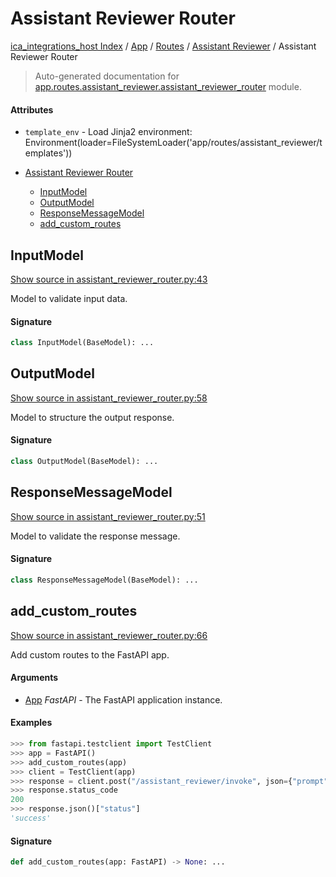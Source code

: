 # Assistant Reviewer Router

[ica_integrations_host Index](../../../README.md#ica_integrations_host-index) / [App](../../index.md#app) / [Routes](../index.md#routes) / [Assistant Reviewer](./index.md#assistant-reviewer) / Assistant Reviewer Router

> Auto-generated documentation for [app.routes.assistant_reviewer.assistant_reviewer_router](https://github.ibm.com/destiny/ica_integrations_host/blob/main/app/routes/assistant_reviewer/assistant_reviewer_router.py) module.

#### Attributes

- `template_env` - Load Jinja2 environment: Environment(loader=FileSystemLoader('app/routes/assistant_reviewer/templates'))


- [Assistant Reviewer Router](#assistant-reviewer-router)
  - [InputModel](#inputmodel)
  - [OutputModel](#outputmodel)
  - [ResponseMessageModel](#responsemessagemodel)
  - [add_custom_routes](#add_custom_routes)

## InputModel

[Show source in assistant_reviewer_router.py:43](https://github.ibm.com/destiny/ica_integrations_host/blob/main/app/routes/assistant_reviewer/assistant_reviewer_router.py#L43)

Model to validate input data.

#### Signature

```python
class InputModel(BaseModel): ...
```



## OutputModel

[Show source in assistant_reviewer_router.py:58](https://github.ibm.com/destiny/ica_integrations_host/blob/main/app/routes/assistant_reviewer/assistant_reviewer_router.py#L58)

Model to structure the output response.

#### Signature

```python
class OutputModel(BaseModel): ...
```



## ResponseMessageModel

[Show source in assistant_reviewer_router.py:51](https://github.ibm.com/destiny/ica_integrations_host/blob/main/app/routes/assistant_reviewer/assistant_reviewer_router.py#L51)

Model to validate the response message.

#### Signature

```python
class ResponseMessageModel(BaseModel): ...
```



## add_custom_routes

[Show source in assistant_reviewer_router.py:66](https://github.ibm.com/destiny/ica_integrations_host/blob/main/app/routes/assistant_reviewer/assistant_reviewer_router.py#L66)

Add custom routes to the FastAPI app.

#### Arguments

- [App](../../index.md#app) *FastAPI* - The FastAPI application instance.

#### Examples

```python
>>> from fastapi.testclient import TestClient
>>> app = FastAPI()
>>> add_custom_routes(app)
>>> client = TestClient(app)
>>> response = client.post("/assistant_reviewer/invoke", json={"prompt": "Hello"})
>>> response.status_code
200
>>> response.json()["status"]
'success'
```

#### Signature

```python
def add_custom_routes(app: FastAPI) -> None: ...
```
